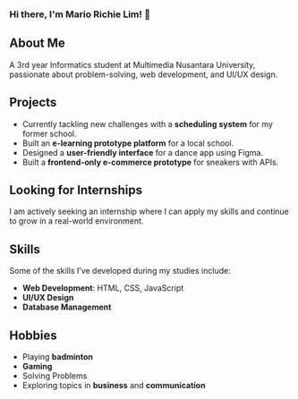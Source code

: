 ### Hi there, I'm Mario Richie Lim! 👋

## About Me
A 3rd year Informatics student at Multimedia Nusantara University, passionate about problem-solving, web development, and UI/UX design. 

## Projects
- Currently tackling new challenges with a **scheduling system** for my former school.
- Built an **e-learning prototype platform** for a local school.
- Designed a **user-friendly interface** for a dance app using Figma.
- Built a **frontend-only e-commerce prototype** for sneakers with APIs.

## Looking for Internships
I am actively seeking an internship where I can apply my skills and continue to grow in a real-world environment. 

## Skills
Some of the skills I’ve developed during my studies include:
- **Web Development**: HTML, CSS, JavaScript
- **UI/UX Design**
- **Database Management**

## Hobbies
- Playing **badminton**
- **Gaming**
- Solving Problems
- Exploring topics in **business** and **communication**
